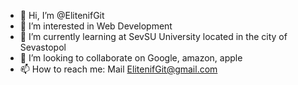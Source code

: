 - 👋 Hi, I’m @ElitenifGit
- 👀 I’m interested in Web Development
- 🌱 I’m currently learning аt SevSU University located in the city of Sevastopol
- 💞️ I’m looking to collaborate on Google, amazon, apple
- 📫 How to reach me: Mail ElitenifGit@gmail.com 

<!---
ElitenifGit/ElitenifGit is a ✨ special ✨ repository because its `README.md` (this file) appears on your GitHub profile.
You can click the Preview link to take a look at your changes.
--->
